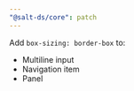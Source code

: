```yaml
---
"@salt-ds/core": patch
---
```


Add `box-sizing: border-box` to:

- Multiline input
- Navigation item
- Panel
